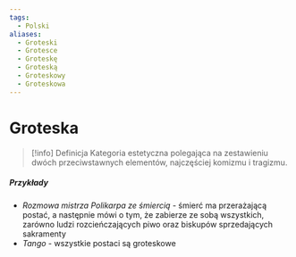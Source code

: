 ```yaml
---
tags:
  - Polski
aliases:
  - Groteski
  - Grotesce
  - Groteskę
  - Groteską
  - Groteskowy
  - Groteskowa
---
```

# Groteska
>[!info] Definicja
>Kategoria estetyczna polegająca na zestawieniu dwóch przeciwstawnych elementów, najczęściej komizmu i tragizmu.

##### Przykłady
- _Rozmowa mistrza Polikarpa ze śmiercią_ - śmierć ma przerażającą postać, a następnie mówi o tym, że zabierze ze sobą wszystkich, zarówno ludzi rozcieńczających piwo oraz biskupów sprzedających sakramenty
- _Tango_ - wszystkie postaci są groteskowe